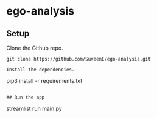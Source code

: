# ego-analysis

## Setup
Clone the Github repo.
```
git clone https://github.com/SuveenE/ego-analysis.git

Install the dependencies.
```
pip3 install -r requirements.txt
```

## Run the app

```
streamlist run main.py
```